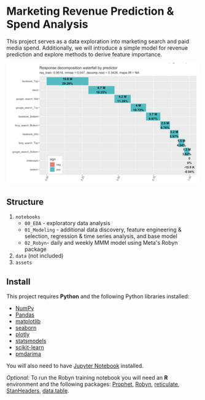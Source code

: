 # Marketing Revenue Prediction & Spend Analysis

This project serves as a data exploration into marketing search and paid media spend. Additionally, we will introduce a simple model for revenue prediction and explore methods to derive feature importance.

![Robyn Predictor Decomposition](https://github.com/jaime-garvey/search-pm-analysis/blob/main/assets/weekly_predictor_decomp.png)

## Structure

1. ```notebooks```
      - ```00_EDA``` - exploratory data analysis
      - ```01_Modeling``` - additional data discovery, feature engineering & selection, regression & time series analysis, and base model
      - ```02_Robyn```- daily and weekly MMM model using Meta's Robyn package
2. ```data``` (not included)
3. ```assets```



## Install

This project requires **Python** and the following Python libraries installed:

* [NumPy](https://numpy.org/)
* [Pandas](https://pandas.pydata.org/)
* [matplotlib](https://matplotlib.org/)
* [seaborn](https://seaborn.pydata.org/)
* [plotly](https://plotly.com/)
* [statsmodels](https://www.statsmodels.org/stable/index.html)
* [scikit-learn](https://scikit-learn.org/stable/)
* [pmdarima](https://alkaline-ml.com/pmdarima/)

You will also need to have [Jupyter Notebook](https://jupyter.org/) installed.

*Optional:* To run the Robyn training notebook you will need an **R** environment and the following packages: [Prophet](https://facebook.github.io/prophet/), [Robyn](https://facebookexperimental.github.io/Robyn/), [reticulate](https://rstudio.github.io/reticulate/), [StanHeaders](https://mc-stan.org/), [data.table](https://rdatatable.gitlab.io/data.table/).
